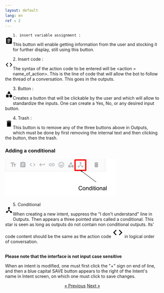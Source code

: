 ```yaml
---
layout: default
lang: en
ref : 2
---
```

<div style="float:left;width:5%" markdown="1">

 ![image](/assets/images/assignment.png) 
</div>

    1. insert variable assignment :
 
This button will enable getting information from the user and stocking it for further display, still using this button.




<div style="float:left;width:5%" markdown="1">

 ![image](/assets/images/chevrons.png) 
</div>
    2. Insert code :

The syntax of the action code to be entered will be &#60;action = name_of_action&#62;. This is the line of code that will allow the bot to follow the thread of a conversation. This goes in the outputs. 




<div style="float:left;width:5%" markdown="1">

 ![image](/assets/images/category.png) 
</div>
    3. Button :

Creates a button that will be clickable by the user and which will allow to standardize the inputs. One can create a Yes, No, or any desired input button.



<div style="float:left;width:5%" markdown="1">

 ![image](/assets/images/trash.png) 
</div>
    4. Trash :

This button is to remove any of the three buttons above in Outputs, which must be done by first removing the internal text and then clicking the button, then the trash.



### Adding a conditional


![image](/assets/images/conditional-in-output-options.png)

<div style="float:left;width:5%" markdown="1">

 ![image](/assets/images/device_hub.png) 
</div>
    5. Conditional

When creating a new intent, suppress the "I don't understand" line in Outputs. Then appears a three pointed stars called a conditional. This star is seen as long as outputs do not contain non conditional outputs. Its' code content should be the same as the action code ![image](/assets/images/chevrons.png) in logical order of conversation. <br><br>

**Please note that the interface is not input case sensitive**

When an intent is modified, one must first click the "+" sign on end of line, and then a blue capital SAVE button appears to the right of the Intent's name in Intent screen, on which one must click to save changes. 



<div style = "text-align:center" markdown="1">
<a href="English-version1.html" class="previous">&laquo; Previous</a>
<a href="English-version3.html" class="next">Next &raquo;</a>
</div>
